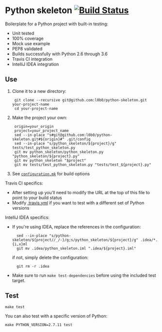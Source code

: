 Python skeleton [![Build Status](https://travis-ci.org/l0b0/python-skeleton.svg)](https://travis-ci.org/l0b0/python-skeleton)
===

Boilerplate for a Python project with built-in testing:

- Unit tested
- 100% coverage
- Mock use example
- PEP8 validated
- Builds successfully with Python 2.6 through 3.6
- Travis CI integration
- IntelliJ IDEA integration

Use
---

1. Clone it to a new directory:

        git clone --recursive git@github.com:l0b0/python-skeleton.git your-project-name
        cd your-project-name
1. Make the project your own:

        origin=your_origin
        project=your_project_name
        sed --in-place "s#git@github.com:l0b0/python-skeleton.git#${origin}#" .git/config
        sed --in-place "s/python_skeleton/${project}/g" tests/test_python_skeleton.py
        git mv python_skeleton/python_skeleton.py "python_skeleton/${project}.py"
        git mv python_skeleton "$project"
        git mv tests/test_python_skeleton.py "tests/test_${project}.py"
1. See [`configuration.mk`](configuration.mk) for build options

Travis CI specifics:

- After setting up you'll need to modify the URL at the top of this file to point to your build status
- Modify [.travis.yml](.travis.yml) if you want to test with a different set of Python versions

IntelliJ IDEA specifics:

- If you're using IDEA, replace the references in the configuration:

        sed --in-place "s/python-skeleton/${project//_/-}/g;s/python_skeleton/${project}/g" .idea/*.{i,x}ml
        git mv .idea/python_skeleton.iml ".idea/${project}.iml"
    if not, simply delete the configuration:

        git rm -r .idea
- Make sure to run `make test-dependencies` before using the included test target.

Test
---

    make test

You can also test with a specific version of Python:

    make PYTHON_VERSION=2.7.11 test
